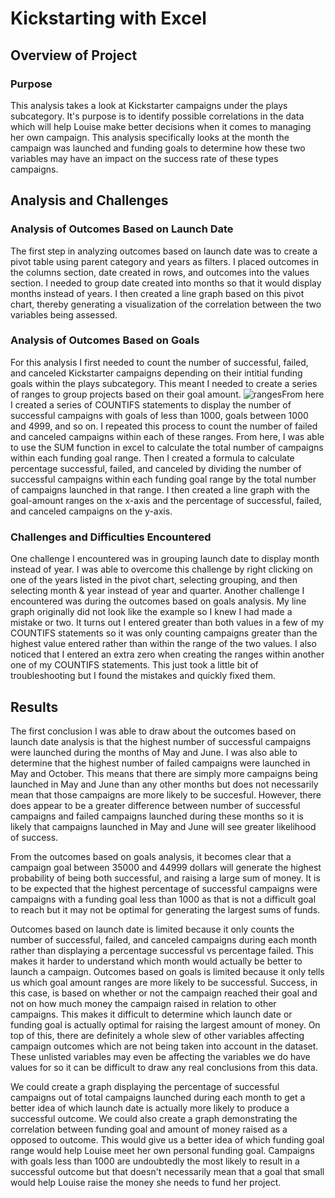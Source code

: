 # Kickstarting with Excel

## Overview of Project

### Purpose
This analysis takes a look at Kickstarter campaigns under the plays subcategory. It's purpose is to identify possible correlations in the data which will help Louise make better decisions when it comes to managing her own campaign. This analysis specifically looks at the month the campaign was launched and funding goals to determine how these two variables may have an impact on the success rate of these types campaigns.

## Analysis and Challenges

### Analysis of Outcomes Based on Launch Date
The first step in analyzing outcomes based on launch date was to create a pivot table using parent category and years as filters. I placed outcomes in the columns section, date created in rows, and outcomes into the values section. I needed to group date created into months so that it would display months instead of years. I then created a line graph based on this pivot chart, thereby generating a visualization of the correlation between the two variables being assessed.

### Analysis of Outcomes Based on Goals
For this analysis I first needed to count the number of successful, failed, and canceled Kickstarter campaigns depending on their intitial funding goals within the plays subcategory. This meant I needed to create a series of ranges to group projects based on their goal amount. ![ranges](Screenshot1)From here I created a series of COUNTIFS statements to display the number of successful campaigns with goals of less than 1000, goals between 1000 and 4999, and so on. I repeated this process to count the number of failed and canceled campaigns within each of these ranges. From here, I was able to use the SUM function in excel to calculate the total number of campaigns within each funding goal range. Then I created a formula to calculate percentage successful, failed, and canceled by dividing the number of successful campaigns within each funding goal range by the total number of campaigns launched in that range. I then created a line graph with the goal-amount ranges on the x-axis and the percentage of successful, failed, and canceled campaigns on the y-axis. 

### Challenges and Difficulties Encountered
One challenge I encountered was in grouping launch date to display month instead of year. I was able to overcome this challenge by right clicking on one of the years listed in the pivot chart, selecting grouping, and then selecting month & year instead of year and quarter. Another challenge I encountered was during the outcomes based on goals analysis. My line graph originally did not look like the example so I knew I had made a mistake or two. It turns out I entered greater than both values in a few of my COUNTIFS statements so it was only counting campaigns greater than the highest value entered rather than within the range of the two values. I also noticed that I entered an extra zero when creating the ranges within another one of my COUNTIFS statements. This just took a little bit of troubleshooting but I found the mistakes and quickly fixed them.

## Results

The first conclusion I was able to draw about the outcomes based on launch date analysis is that the highest number of successful campaigns were launched during the months of May and June. I was also able to determine that the highest number of failed campaigns were launched in May and October. This means that there are simply more campaigns being launched in May and June than any other months but does not necessarily mean that those campaigns are more likely to be succesful. However, there does appear to be a greater difference between number of successful campaigns and failed campaigns launched during these months so it is likely that campaigns launched in May and June will see greater likelihood of success.

From the outcomes based on goals analysis, it becomes clear that a campaign goal between 35000 and 44999 dollars will generate the highest probability of being both successful, and raising a large sum of money. It is to be expected that the highest percentage of successful campaigns were campaigns with a funding goal less than 1000 as that is not a difficult goal to reach but it may not be optimal for generating the largest sums of funds.

Outcomes based on launch date is limited because it only counts the number of successful, failed, and canceled campaigns during each month rather than displaying a percentage successful vs percentage failed. This makes it harder to understand which month would actually be better to launch a campaign. Outcomes based on goals is limited because it only tells us which goal amount ranges are more likely to be successful. Success, in this case, is based on whether or not the campaign reached their goal and not on how much money the campaign raised in relation to other campaigns. This makes it difficult to determine which launch date or funding goal is actually optimal for raising the largest amount of money. On top of this, there are definitely a whole slew of other variables affecting campaign outcomes which are not being taken into account in the dataset. These unlisted variables may even be affecting the variables we do have values for so it can be difficult to draw any real conclusions from this data.

We could create a graph displaying the percentage of successful campaigns out of total campaigns launched during each month to get a better idea of which launch date is actually more likely to produce a successful outcome. We could also create a graph demonstrating the correlation between funding goal and amount of money raised as a opposed to outcome. This would give us a better idea of which funding goal range would help Louise meet her own personal funding goal. Campaigns with goals less than 1000 are undoubtedly the most likely to result in a successful outcome but that doesn't necessarily mean that a goal that small would help Louise raise the money she needs to fund her project.
